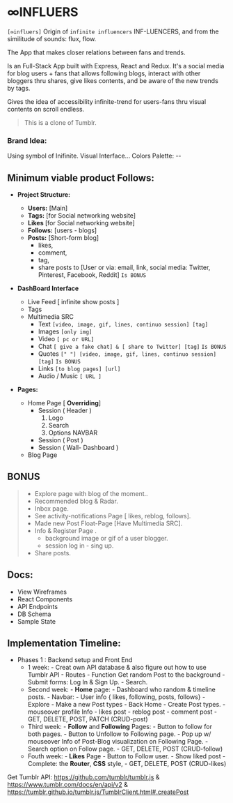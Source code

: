 # ∞INFLUERS
`[∞influers]` Origin of `infinite influencers` INF-LUENCERS, and from the similitude of sounds: flux, flow.

The App that makes closer relations between fans and trends. 

Is an Full-Stack App built with Express, React and Redux. It's a social media for blog users + fans that allows following blogs, interact with other bloggers thru shares, give likes contents, and be aware of the new trends by tags.

Gives the idea of accessibility infinite-trend for users-fans thru visual contents on scroll endless.
> This is a clone of Tumblr.

### Brand Idea: 
Using symbol of Inifinite.
Visual Interface...
Colors Palette: --

## Minimum viable product Follows:
  - **Project Structure:** 
    - **Users:** [Main]
    - **Tags:**  [for Social networking website]
    - **Likes**  [for Social networking website]
    - **Follows:** [users - blogs]
    - **Posts:** [Short-form blog] 
        - likes, 
        - comment, 
        - tag,
        - share posts to [User or via: email, link, social media: Twitter, Pinterest, Facebook, Reddit] `Is BONUS`

 - **DashBoard Interface**
     - Live Feed [ infinite show posts ]
     - Tags
     - Multimedia SRC
        - Text `[video, image, gif, lines, continuo session] [tag]`
        - Images `[only img]`
        - Video `[ pc or URL]`
        - Chat `[ give a fake chat] & [ share to Twitter] [tag]` `Is BONUS`
        - Quotes `[" "] [video, image, gif, lines, continuo session] [tag]` `Is BONUS`
        - Links `[to blog pages] [url]`
        - Audio / Music `[ URL ]`

 - **Pages:**
    - Home Page [ **Overriding**]
        - Session ( Header )
            1. Logo
            2. Search
            3. Options NAVBAR
        - Session ( Post )
        - Session ( Wall- Dashboard )
    - Blog Page 

## BONUS
>    - Explore page with blog of the moment..
>    - Recommended blog & Radar.
>    - Inbox page.
>    - See activity-notifications Page [ likes, reblog, follows].
>    - Made new Post Float-Page [Have Multimedia SRC].
>    - Info & Register Page .
>        - background image or gif of a user blogger.
>        - session log in - sing up.
>   - Share posts.

## Docs: 
   * View Wireframes
   * React Components
   * API Endpoints
   * DB Schema
   * Sample State

## Implementation Timeline: 
- Phases 1 : Backend setup and Front End 
    * 1 week: 
            - Creat own API database & also figure out how to use Tumblr API
            - Routes
            - Function Get random Post to the background 
            - Submit forms: Log In & Sign Up.
            - Search.
    * Second week:
            - **Home** page:
                - Dashboard who random & timeline posts.
                - Navbar: 
                    - User info { likes, following, posts, follows}
                    - Explore
                    - Make a new Post types
                    - Back Home 
                - Create Post types.
                - mouseover profile Info
                - likes post
                - reblog post
                - comment post
                - GET, DELETE, POST, PATCH (CRUD-post)
    * Third week:
           - **Follow** and **Following** Pages:
                - Button to follow for both pages.
                - Button to Unfollow to Following page.
                - Pop up w/ mouseover Info of Post-Blog visualization on Following Page.
                - Search option on Follow page.
                - GET, DELETE, POST (CRUD-follow)
    * Fouth week: 
            - **Likes** Page
                - Button to Follow user.
                - Show liked post
                - Complete: the **Router**, **CSS** style,
                - GET, DELETE, POST (CRUD-likes) 


Get Tumblr API: https://github.com/tumblr/tumblr.js  & https://www.tumblr.com/docs/en/api/v2 & https://tumblr.github.io/tumblr.js/TumblrClient.html#.createPost
